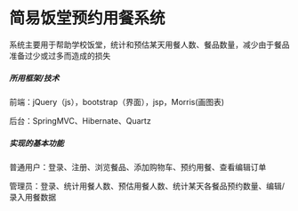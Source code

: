# 简易饭堂预约用餐系统  
系统主要用于帮助学校饭堂，统计和预估某天用餐人数、餐品数量，减少由于餐品准备过少或过多而造成的损失


##### 所用框架/技术  
前端：jQuery（js），bootstrap（界面），jsp，Morris(画图表)    

后台：SpringMVC、Hibernate、Quartz

##### 实现的基本功能   
  
普通用户：登录、注册、浏览餐品、添加购物车、预约用餐、查看编辑订单  

管理员：登录、统计用餐人数、预估用餐人数、统计某天各餐品预约数量、编辑/录入用餐数据  
